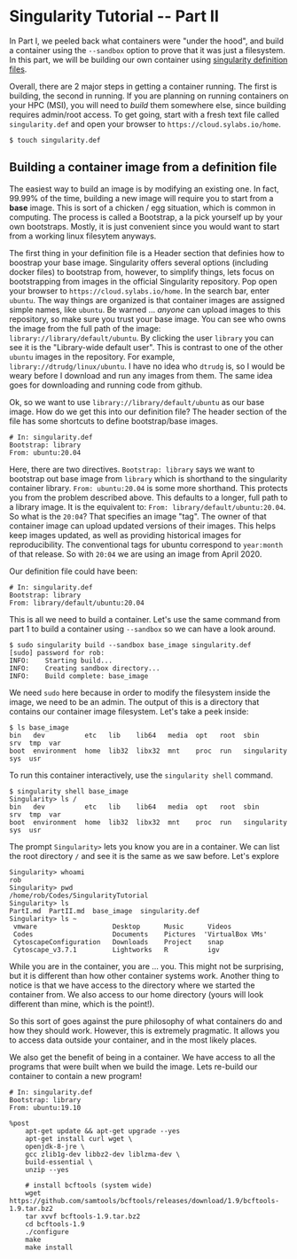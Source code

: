 # Singularity Tutorial -- Part II 
In Part I, we peeled back what containers were "under the hood", and build a container using the `--sandbox` option to prove that it was just a filesystem.
In this part, we will be building our own container using [singularity definition files](https://sylabs.io/guides/3.0/user-guide/definition_files.html).

Overall, there are 2 major steps in getting a container running. The first is building, the second in running.
If you are planning on running containers on your HPC (MSI), you will need to *build* them somewhere else, since building requires admin/root access.
To get going, start with a fresh text file called `singularity.def` and open your browser to `https://cloud.sylabs.io/home`.

```
$ touch singularity.def
```

## Building a container image from a definition file
The easiest way to build an image is by modifying an existing one.
In fact, 99.99% of the time, building a new image will require you to start from a **base** image.
This is sort of a chicken / egg situation, which is common in computing.
The process is called a Bootstrap, a la pick yourself up by your own bootstraps.
Mostly, it is just convenient since you would want to start from a working linux filesytem anyways.

The first thing in your definition file is a Header section that definies how to boostrap your base image.
Singularity offers several options (including docker files) to bootstrap from, however, to simplify things, lets focus on bootstrapping from images in the official Singularity repository.
Pop open your browser to `https://cloud.sylabs.io/home`.
In the search bar, enter `ubuntu`.
The way things are organized is that container images are assigned simple names, like `ubuntu`.
Be warned ... *anyone* can upload images to this repository, so make sure you trust your base image.
You can see who owns the image from the full path of the image: `library://library/default/ubuntu`.
By clicking the user `library` you can see it is the "Library-wide default user".
This is contrast to one of the other `ubuntu` images in the repository.
For example, `library://dtrudg/linux/ubuntu`.
I have no idea who `dtrudg` is, so I would be weary before I download and run any images from them.
The same idea goes for downloading and running code from github.

Ok, so we want to use `library://library/default/ubuntu` as our base image.
How do we get this into our definition file?
The header section of the file has some shortcuts to define bootstrap/base images.

```
# In: singularity.def
Bootstrap: library                                                              
From: ubuntu:20.04

```

Here, there are two directives. 
`Bootstrap: library` says we want to bootstrap out base image from `library` which is shorthand to the singularity container library.
`From: ubuntu:20.04` is some more shorthand.
This protects you from the problem described above.
This defaults to a longer, full path to a library image.
It is the equivalent to: `From: library/default/ubuntu:20.04`.
So what is the `20:04`?
That specifies an image "tag".
The owner of that container image can upload updated versions of their images.
This helps keep images updated, as well as providing historical images for reproducibility.
The conventional tags for ubuntu correspond to `year:month` of that release.
So with `20:04` we are using an image from April 2020.

Our definition file could have been:
```
# In: singularity.def
Bootstrap: library                                                              
From: library/default/ubuntu:20.04

```

This is all we need to build a container. 
Let's use the same command from part 1 to build a container using `--sandbox` so we can have a look around.

```
$ sudo singularity build --sandbox base_image singularity.def
[sudo] password for rob: 
INFO:    Starting build...
INFO:    Creating sandbox directory...
INFO:    Build complete: base_image
```
We need `sudo` here because in order to modify the filesystem inside the image, we need to be an admin.
The output of this is a directory that contains our container image filesystem.
Let's take a peek inside:

```
$ ls base_image 
bin   dev          etc   lib    lib64   media  opt   root  sbin         srv  tmp  var
boot  environment  home  lib32  libx32  mnt    proc  run   singularity  sys  usr
```

To run this container interactively, use the `singularity shell` command.

```
$ singularity shell base_image 
Singularity> ls /
bin   dev          etc   lib    lib64   media  opt   root  sbin         srv  tmp  var
boot  environment  home  lib32  libx32  mnt    proc  run   singularity  sys  usr
```
The prompt `Singularity>` lets you know you are in a container.
We can list the root directory `/` and see it is the same as we saw before. 
Let's explore

```
Singularity> whoami
rob
Singularity> pwd
/home/rob/Codes/SingularityTutorial
Singularity> ls
PartI.md  PartII.md  base_image  singularity.def
Singularity> ls ~
 vmware                   Desktop      Music      Videos                 
 Codes                    Documents    Pictures  'VirtualBox VMs'   
 CytoscapeConfiguration   Downloads    Project    snap
 Cytoscape_v3.7.1         Lightworks   R          igv               
```

While you are in the container, you are ... you. 
This might not be surprising, but it is different than how other container systems work.
Another thing to notice is that we have access to the directory where we started the container from.
We also access to our home directory (yours will look different than mine, which is the point!). 

So this sort of goes against the pure philosophy of what containers do and how they should work.
However, this is extremely pragmatic.
It allows you to access data outside your container, and in the most likely places.

We also get the benefit of being in a container. 
We have access to all the programs that were built when we build the image.
Lets re-build our container to contain a new program!

```                                                                             
# In: singularity.def                                                           
Bootstrap: library                                                                                      
From: ubuntu:19.10                                                                                      

%post
    apt-get update && apt-get upgrade --yes    
    apt-get install curl wget \                                                 
    openjdk-8-jre \                                                             
    gcc zlib1g-dev libbz2-dev liblzma-dev \                                     
    build-essential \                                                           
    unzip --yes                                                                 
                                                                                
    # install bcftools (system wide)                                            
    wget https://github.com/samtools/bcftools/releases/download/1.9/bcftools-1.9.tar.bz2
    tar xvvf bcftools-1.9.tar.bz2                                               
    cd bcftools-1.9                                                             
    ./configure                                                                 
    make                                                                        
    make install                                                                                
``` 
